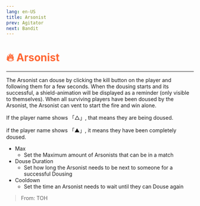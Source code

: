 ```yaml
---
lang: en-US
title: Arsonist
prev: Agitator
next: Bandit
---
```


# <font color="#ff6633">🔥 <b>Arsonist</b></font> <Badge text="Killing" type="tip" vertical="middle"/>
---

The Arsonist can douse by clicking the kill button on the player and following them for a few seconds. When the dousing starts and its successful, a shield-animation will be displayed as a reminder (only visible to themselves). When all surviving players have been doused by the Arsonist, the Arsonist can vent to start the fire and win alone.

If the player name shows 「△」, that means they are being doused.

if the player name shows 「▲」, it means they have been completely doused.

* Max
  * Set the Maximum amount of Arsonists that can be in a match
* Douse Duration
  * Set how long the Arsonist needs to be next to someone for a successful Dousing
* Cooldown
  * Set the time an Arsonist needs to wait until they can Douse again

> From: TOH